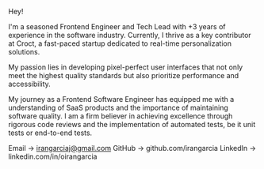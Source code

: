 Hey! 

I'm a seasoned Frontend Engineer and Tech Lead with +3 years of experience in the software industry. Currently, I thrive as a key contributor at Croct, a fast-paced startup dedicated to real-time personalization solutions. 

My passion lies in developing pixel-perfect user interfaces that not only meet the highest quality standards but also prioritize performance and accessibility.

My journey as a Frontend Software Engineer has equipped me with a understanding of SaaS products and the importance of maintaining software quality. I am a firm believer in achieving excellence through rigorous code reviews and the implementation of automated tests, be it unit tests or end-to-end tests.

Email → irangarciaj@gmail.com
GitHub → github.com/irangarcia
LinkedIn → linkedin.com/in/oirangarcia
